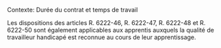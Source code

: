 Contexte: Durée du contrat et temps de travail

Les dispositions des articles R. 6222-46, R. 6222-47, R. 6222-48 et R. 6222-50 sont également applicables aux apprentis auxquels la qualité de travailleur handicapé est reconnue au cours de leur apprentissage.